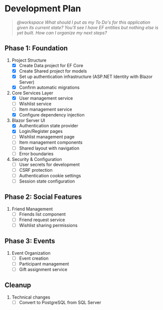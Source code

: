 # Development Plan

> <i>@workspace What should I put as my To Do's for this application given its current state? You'll see I have EF entities but nothing else is yet built. How can I organize my next steps?</i>

## Phase 1: Foundation
1. Project Structure
   - [x] Create Data project for EF Core
   - [x] Create Shared project for models
   - [x] Set up authentication infrastructure (ASP.NET Identity with Blazor Server)
   - [x] Confirm automatic migrations

2. Core Services Layer
   - [x] User management service
   - [ ] Wishlist service
   - [ ] Item management service
   - [x] Configure dependency injection

3. Blazor Server UI
   - [x] Authentication state provider
   - [x] Login/Register pages
   - [ ] Wishlist management page
   - [ ] Item management components
   - [ ] Shared layout with navigation
   - [ ] Error boundaries

4. Security & Configuration
   - [ ] User secrets for development
   - [ ] CSRF protection
   - [ ] Authentication cookie settings
   - [ ] Session state configuration

## Phase 2: Social Features
1. Friend Management
   - [ ] Friends list component
   - [ ] Friend request service
   - [ ] Wishlist sharing permissions

## Phase 3: Events
1. Event Organization
   - [ ] Event creation
   - [ ] Participant management
   - [ ] Gift assignment service

## Cleanup
1. Technical changes
   - [ ] Convert to PostgreSQL from SQL Server
